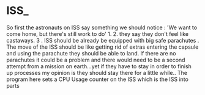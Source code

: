 # ISS_
So first the astronauts on ISS say something we should notice :  'We want to come home, but there's still work to do' 1. 2. they say they don't feel like castaways. 3 . ISS should be already be equipped with big safe parachutes . The move  of the ISS should be like getting rid of extras  entering the capsule and using the parachute they should be able to land. If there are no parachutes it could be a problem and there would need to be a second attempt from a mission on earth...yet if they have to stay in order to finish up processes my opinion is they should stay there for a little while.. The program here sets a CPU Usage counter on the ISS  which is the ISS into parts 
